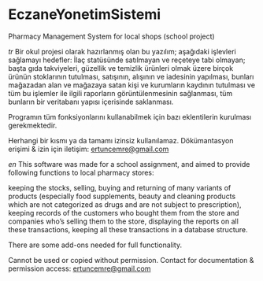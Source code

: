 # EczaneYonetimSistemi
Pharmacy Management System for local shops (school project)

*tr*
Bir okul projesi olarak hazırlanmış olan bu yazılım; aşağıdaki işlevleri sağlamayı hedefler:
İlaç statüsünde satılmayan ve reçeteye tabi olmayan; başta gıda takviyeleri, güzellik ve temizlik ürünleri olmak üzere
birçok ürünün stoklarının tutulması, satışının, alışının ve iadesinin yapılması, bunları mağazadan alan ve mağazaya satan kişi
ve kurumların kaydının tutulması ve tüm bu işlemler ile ilgili raporların görüntülenmesinin sağlanması, tüm bunların bir veritabanı
yapısı içerisinde saklanması.

Programın tüm fonksiyonlarını kullanabilmek için bazı eklentilerin kurulması gerekmektedir.

Herhangi bir kısmı ya da tamamı izinsiz kullanılamaz.
Dökümantasyon erişimi & izin için iletişim: ertuncemre@gmail.com

*en*
This software was made for a school assignment, and aimed to provide following functions to local pharmacy stores:

keeping the stocks, selling, buying and returning of many variants of products (especially food supplements, beauty and cleaning products
which are not categorized as drugs and are not subject to prescription), keeping records of the customers who bought them from the store
and companies who’s selling them to the store, displaying the reports on all these transactions, keeping all these transactions in a
database structure.

There are some add-ons needed for full functionality.

Cannot be used or copied without permission.
Contact for documentation & permission access: ertuncemre@gmail.com
